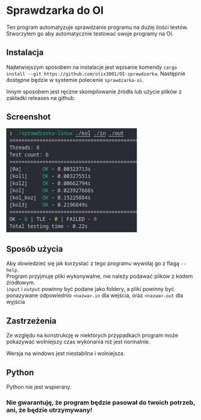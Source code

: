 # Sprawdzarka do OI

Ten program automatyzuje sprawdzanie programu na dużej ilości testów. <br/>
Stworzyłem go aby automatycznie testować swoje programy na OI.

## Instalacja
Najłatwiejszym sposobem na instalacje jest wpisanie komendy `cargo install --git https://github.com/olix3001/OI-sprawdzarka`. Następnie dostępne będzie w systemie polecenie `sprawdzarka-oi`.

Innym sposobem jest ręczne skompilowanie źródła lub użycie plików z zakładki releases na github.

## Screenshot

![Sprawdzarka](./images/sprawdzarka.jpg)

## Sposób użycia

Aby dowiedzieć się jak korzystać z tego programu wywołaj go z flagą `--help`. <br/>
Program przyjmuje pliki wykonywalne, nie należy podawać plików z kodem źródłowym. <br/>
`input` i `output` powinny być podane jako foldery, a pliki powinny być ponazywane odpowiednio `<nazwa>.in` dla wejścia, oraz `<nazwa>.out` dla wyjścia

## Zastrzeżenia

Ze względu na konstrukcję w niektórych przypadkach program może pokazywać wolniejszy czas wykonania niż jest normalnie.

Wersja na windows jest niestabilna i wolniejsza.

## Python

Python nie jest wspierany.

### **Nie gwarantuję, że program będzie pasował do twoich potrzeb, ani, że będzie utrzymywany!**
